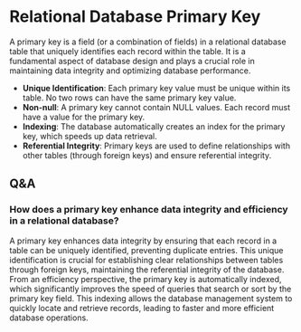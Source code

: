 # Relational Database Primary Key

A primary key is a field (or a combination of fields) in a relational database table that uniquely identifies each
record within the table. It is a fundamental aspect of database design and plays a crucial role in maintaining data
integrity and optimizing database performance.

- **Unique Identification**: Each primary key value must be unique within its table. No two rows can have the same
  primary key value.
- **Non-null**: A primary key cannot contain NULL values. Each record must have a value for the primary key.
- **Indexing**: The database automatically creates an index for the primary key, which speeds up data retrieval.
- **Referential Integrity**: Primary keys are used to define relationships with other tables (through foreign keys) and
  ensure referential integrity.

## Q&A

### How does a primary key enhance data integrity and efficiency in a relational database?

A primary key enhances data integrity by ensuring that each record in a table can be uniquely identified, preventing
duplicate entries. This unique identification is crucial for establishing clear relationships between tables through
foreign keys, maintaining the referential integrity of the database. From an efficiency perspective, the primary key is
automatically indexed, which significantly improves the speed of queries that search or sort by the primary key field.
This indexing allows the database management system to quickly locate and retrieve records, leading to faster and more
efficient database operations.
